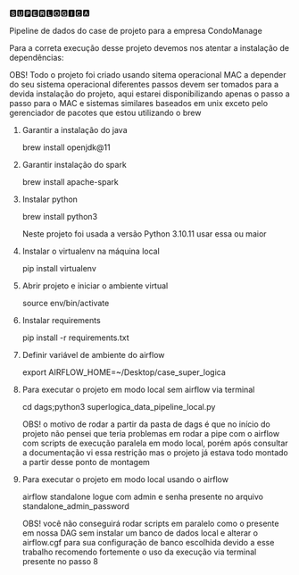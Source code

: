 🆂🆄🅿🅴🆁🅻🅾🅶🅸🅲🅰

Pipeline de dados do case de projeto para a empresa CondoManage

Para a correta execução desse projeto devemos nos atentar a instalação de dependências:

OBS! Todo o projeto foi criado usando sitema operacional MAC a depender do seu sistema operacional
diferentes passos devem ser tomados para a devida instalação do projeto, aqui estarei disponibilizando
apenas o passo a passo para o MAC e sistemas similares baseados em unix exceto pelo gerenciador de pacotes
que estou utilizando o brew

1. Garantir a instalação do java

   brew install openjdk@11

2. Garantir instalação do spark

   brew install apache-spark

3. Instalar python

   brew install python3

   Neste projeto foi usada a versão Python 3.10.11 usar essa ou maior

4. Instalar o virtualenv na máquina local

   pip install virtualenv

5. Abrir projeto e iniciar o ambiente virtual

   source env/bin/activate

6. Instalar requirements

   pip install -r requirements.txt

7. Definir variável de ambiente do airflow

   export AIRFLOW_HOME=~/Desktop/case_super_logica

8. Para executar o projeto em modo local sem airflow via terminal

   cd dags;python3 superlogica_data_pipeline_local.py

   OBS! o motivo de rodar a partir da pasta de dags é que no início do projeto
   não pensei que teria problemas em rodar a pipe com o airflow com scripts de
   execução paralela em modo local, porém após consultar a documentação vi essa restrição
   mas o projeto já estava todo montado a partir desse ponto de montagem

9. Para executar o projeto em modo local usando o airflow

   airflow standalone logue com admin e senha presente no arquivo
   standalone_admin_password

   OBS! você não conseguirá rodar scripts em paralelo como o presente em nossa DAG
   sem instalar um banco de dados local e alterar o airflow.cgf para sua configuração
   de banco escolhida devido a esse trabalho recomendo fortemente o uso da execução via
   terminal presente no passo 8
